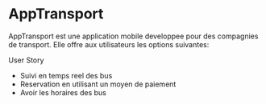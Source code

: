 # AppTransport
AppTransport est une application mobile developpee pour des compagnies de transport. Elle offre aux utilisateurs les options suivantes:

User Story
- Suivi en temps reel des bus
- Reservation en utilisant un moyen de paiement
- Avoir les horaires des bus

